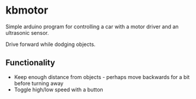# kbmotor
Simple arduino program for controlling a car with a motor driver and an ultrasonic sensor.

Drive forward while dodging objects.

## Functionality
- Keep enough distance from objects - perhaps move backwards for a bit before turning away
- Toggle high/low speed with a button
